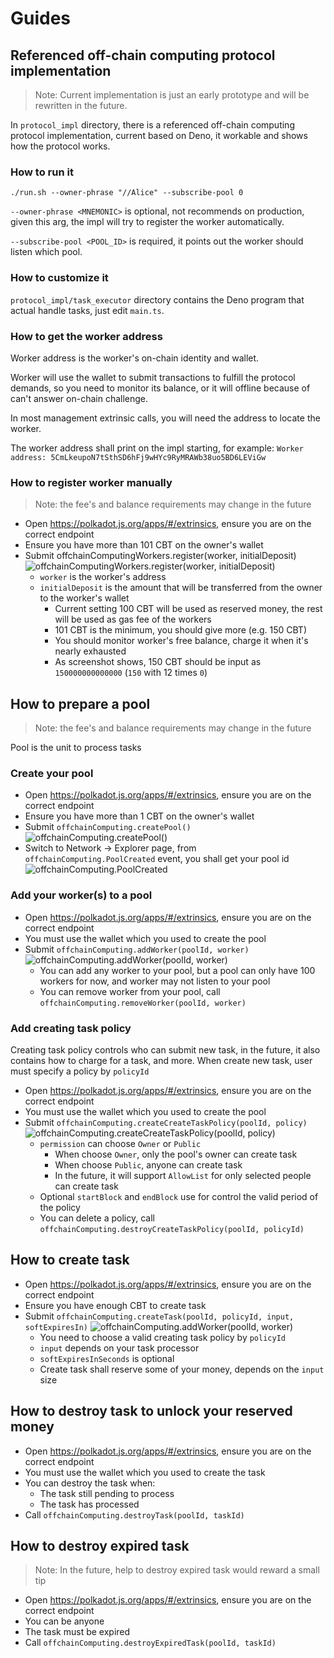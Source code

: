 Guides
====

## Referenced off-chain computing protocol implementation

> Note: Current implementation is just an early prototype and will be rewritten in the future.

In `protocol_impl` directory, there is a referenced off-chain computing protocol implementation,
current based on Deno, it workable and shows how the protocol works.

### How to run it

`./run.sh --owner-phrase "//Alice" --subscribe-pool 0`

`--owner-phrase <MNEMONIC>` is optional, not recommends on production, given this arg,
the impl will try to register the worker automatically.

`--subscribe-pool <POOL_ID>` is required, it points out the worker should listen which pool.

### How to customize it

`protocol_impl/task_executor` directory contains the Deno program that actual handle tasks,
just edit `main.ts`.

### How to get the worker address

Worker address is the worker's on-chain identity and wallet.

Worker will use the wallet to submit transactions to fulfill the protocol demands,
so you need to monitor its balance, or it will offline because of can't answer on-chain challenge.

In most management extrinsic calls, you will need the address to locate the worker.

The worker address shall print on the impl starting, for example:
`Worker address: 5CmLkeupoN7tSthSD6hFj9wHYc9RyMRAWb38uo5BD6LEViGw`

### How to register worker manually

> Note: the fee's and balance requirements may change in the future

- Open <https://polkadot.js.org/apps/#/extrinsics>, ensure you are on the correct endpoint
- Ensure you have more than 101 CBT on the owner's wallet
- Submit offchainComputingWorkers.register(worker, initialDeposit)
  ![offchainComputingWorkers.register(worker, initialDeposit)](./images/register_worker.png)
  - `worker` is the worker's address
  - `initialDeposit` is the amount that will be transferred from the owner to the worker's wallet
    - Current setting 100 CBT will be used as reserved money, the rest will be used as gas fee of the workers
    - 101 CBT is the minimum, you should give more (e.g. 150 CBT)
    - You should monitor worker's free balance, charge it when it's nearly exhausted
    - As screenshot shows, 150 CBT should be input as `150000000000000` (`150` with 12 times `0`)

## How to prepare a pool

> Note: the fee's and balance requirements may change in the future

Pool is the unit to process tasks

### Create your pool

- Open <https://polkadot.js.org/apps/#/extrinsics>, ensure you are on the correct endpoint
- Ensure you have more than 1 CBT on the owner's wallet
- Submit `offchainComputing.createPool()`
  ![offchainComputing.createPool()](./images/create_pool.png)
- Switch to Network -> Explorer page, from `offchainComputing.PoolCreated` event, you shall get your pool id
  ![offchainComputing.PoolCreated](./images/create_pool_success_event.png)

### Add your worker(s) to a pool

- Open <https://polkadot.js.org/apps/#/extrinsics>, ensure you are on the correct endpoint
- You must use the wallet which you used to create the pool
- Submit `offchainComputing.addWorker(poolId, worker)`
  ![offchainComputing.addWorker(poolId, worker)](./images/add_worker.png)
  - You can add any worker to your pool, but a pool can only have 100 workers for now, and worker may not listen to your pool
  - You can remove worker from your pool, call `offchainComputing.removeWorker(poolId, worker)`

### Add creating task policy

Creating task policy controls who can submit new task, in the future, it also contains how to charge for a task, and more. 
When create new task, user must specify a policy by `policyId`

- Open <https://polkadot.js.org/apps/#/extrinsics>, ensure you are on the correct endpoint
- You must use the wallet which you used to create the pool
- Submit `offchainComputing.createCreateTaskPolicy(poolId, policy)`
  ![offchainComputing.createCreateTaskPolicy(poolId, policy)](./images/create_create_task_policy.png)
  - `permission` can choose `Owner` or `Public`
    - When choose `Owner`, only the pool's owner can create task
    - When choose `Public`, anyone can create task
    - In the future, it will support `AllowList` for only selected people can create task
  - Optional `startBlock` and `endBlock` use for control the valid period of the policy
  - You can delete a policy, call `offchainComputing.destroyCreateTaskPolicy(poolId, policyId)`

## How to create task

- Open <https://polkadot.js.org/apps/#/extrinsics>, ensure you are on the correct endpoint
- Ensure you have enough CBT to create task
- Submit `offchainComputing.createTask(poolId, policyId, input, softExpiresIn)`
  ![offchainComputing.addWorker(poolId, worker)](./images/create_task.png)
  - You need to choose a valid creating task policy by `policyId`
  - `input` depends on your task processor
  - `softExpiresInSeconds` is optional
  - Create task shall reserve some of your money, depends on the `input` size

## How to destroy task to unlock your reserved money

- Open <https://polkadot.js.org/apps/#/extrinsics>, ensure you are on the correct endpoint
- You must use the wallet which you used to create the task
- You can destroy the task when:
  - The task still pending to process
  - The task has processed
- Call `offchainComputing.destroyTask(poolId, taskId)`

## How to destroy expired task

> Note: In the future, help to destroy expired task would reward a small tip

- Open <https://polkadot.js.org/apps/#/extrinsics>, ensure you are on the correct endpoint
- You can be anyone
- The task must be expired
- Call `offchainComputing.destroyExpiredTask(poolId, taskId)`
